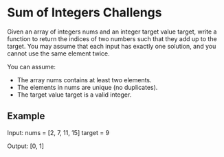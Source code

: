 # Sum of Integers Challengs

Given an array of integers nums and an integer target value target, write a function to return the indices of two numbers such that they add up to the target. You may assume that each input has exactly one solution, and you cannot use the same element twice.

You can assume:

- The array nums contains at least two elements.
- The elements in nums are unique (no duplicates).
- The target value target is a valid integer.

## Example

Input:
nums = [2, 7, 11, 15]
target = 9

Output:
[0, 1]
